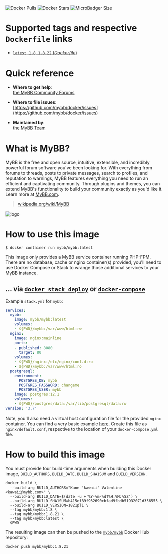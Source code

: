 ![Docker Pulls](https://img.shields.io/docker/pulls/mybb/mybb.svg) ![Docker Stars](https://img.shields.io/docker/stars/mybb/mybb.svg) ![MicroBadger Size](https://img.shields.io/microbadger/image-size/mybb/mybb.svg)
# Supported tags and respective `Dockerfile` links

-	[`latest`, `1.8`, `1.8.22` (*Dockerfile*)](https://github.com/mybb/docker/blob/master/Dockerfile)

# Quick reference

-	**Where to get help**:  
	[the MyBB Community Forums](https://community.mybb.com/)

-	**Where to file issues**:  
	[https://github.com/mybb/docker/issues](https://github.com/mybb/docker/issues)

-	**Maintained by**:  
	[the MyBB Team](https://mybb.com/about/team/)

# What is MyBB?

MyBB is the free and open source, intuitive, extensible, and incredibly powerful forum software you've been looking for. With everything from forums to threads, posts to private messages, search to profiles, and reputation to warnings, MyBB features everything you need to run an efficient and captivating community. Through plugins and themes, you can extend MyBB's functionality to build your community exactly as you'd like it. Learn more at [MyBB.com](https://mybb.com).

> [wikipedia.org/wiki/MyBB](https://en.wikipedia.org/wiki/MyBB)

![logo](https://mybb.com/assets/images/logo.png)

# How to use this image

```console
$ docker container run mybb/mybb:latest
```

This image only provides a MyBB service container running PHP-FPM. There are no database, cache or nginx container(s) provided, you'll need to use Docker Compose or Stack to wrange those additional services to your MyBB instance.

## ... via [`docker stack deploy`](https://docs.docker.com/engine/reference/commandline/stack_deploy/) or [`docker-compose`](https://github.com/docker/compose)

Example `stack.yml` for `mybb`:

```yaml
services:
  mybb:
    image: mybb/mybb:latest
    volumes:
    - ${PWD}/mybb:/var/www/html:rw
  nginx:
    image: nginx:mainline
    ports:
    - published: 8080
      target: 80
    volumes:
    - ${PWD}/nginx:/etc/nginx/conf.d:ro
    - ${PWD}/mybb:/var/www/html:ro
  postgresql:
    environment:
      POSTGRES_DB: mybb
      POSTGRES_PASSWORD: changeme
      POSTGRES_USER: mybb
    image: postgres:12.1
    volumes:
    - ${PWD}/postgres/data:/var/lib/postgresql/data:rw
version: '3.7'
```

Note, you'll also need a virtual host configuration file for the provided `nginx` container. You can find a very basic example [here](https://gist.github.com/kawaii/ed2fbbf11309b8f635a623fa87abce8d). Create this file as `nginx/default.conf`, respective to the location of your `docker-compose.yml` file.

# How to build this image

You must provide four build-time arguments when building this Docker image, `BUILD_AUTHORS`, `BUILD_DATE`, `BUILD_SHA1SUM` and `BUILD_VERSION`.
```
docker build \                  
  --build-arg BUILD_AUTHORS="Kane 'kawaii' Valentine <kawaii@mybb.com>" \
  --build-arg BUILD_DATE=$(date -u +'%Y-%m-%dT%H:%M:%SZ') \
  --build-arg BUILD_SHA1SUM=b415ef89f932690cbfad9fbdb51932071d356555 \
  --build-arg BUILD_VERSION=1821pl1 \
  --tag mybb/mybb:1.8 \
  --tag mybb/mybb:1.8.21 \
  --tag mybb/mybb:latest \
  $PWD
```
The resulting image can then be pushed to the [`mybb/mybb`](https://cloud.docker.com/u/mybb/repository/docker/mybb/mybb) Docker Hub repository:
```
docker push mybb/mybb:1.8.21
```
